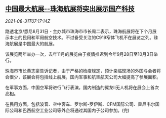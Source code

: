 <!--1630399308000-->
[中国最大航展--珠海航展将突出展示国产科技](https://cn.reuters.com/article/china-zhuhai-airshow-0831-idCNKBS2FW0HU)
------

<div><i>2021-08-31T07:17:14Z</i></div><p>路透北京/悉尼8月31日 - 主办城市珠海市市长周二表示，珠海航展将在下个月展示本土的民用和军用航空技术。不过备受关注的C919窄体飞机不在展览之列。珠海航展是中国最大的航展。</p><p>该展览两年举办一次，去年11月的展览由于疫情推迟到今年9月28日至10月3日举行。</p><p>珠海市市长黄志豪告诉记者，由于严格的检疫规定，预计亲临现场的外国与会者将会很少，该展会将包括线上航展，国内军事和航空航天公司大幅提高了参展面积。</p><p>在军事方面，中国空军将进行飞行表演，国内制造的翼龙II无人机将在展会上首次亮相。</p><p>在民用方面，包括波音、空中客车、罗尔斯-罗伊斯、CFM国际公司、霍尼韦尔国际公司和巴西航空工业公司等外企将通过其国内子公司参加。(完)</p>
